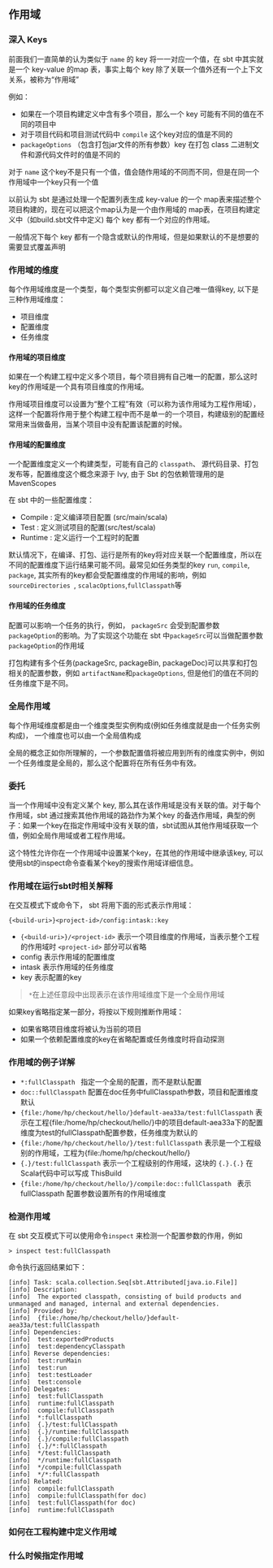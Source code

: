 ## 作用域

### 深入 Keys

前面我们一直简单的认为类似于 `name` 的 key 将一一对应一个值，在 sbt 中其实就是一个 key-value 的map 表，事实上每个 key 除了关联一个值外还有一个上下文关系，被称为“作用域”

例如：

*  如果在一个项目构建定义中含有多个项目，那么一个 key 可能有不同的值在不同的项目中
*  对于项目代码和项目测试代码中 `compile` 这个key对应的值是不同的
*  `packageOptions` （包含打包jar文件的所有参数）key 在打包 class 二进制文件和源代码文件时的值是不同的

对于 `name` 这个key不是只有一个值，值会随作用域的不同而不同，但是在同一个作用域中一个key只有一个值

以前认为 sbt 是通过处理一个配置列表生成 key-value 的一个 map表来描述整个项目构建的，现在可以把这个map认为是一个由作用域的 map表，在项目构建定义中（如build.sbt文件中定义) 每个 key 都有一个对应的作用域。

一般情况下每个 key 都有一个隐含或默认的作用域，但是如果默认的不是想要的需要显式覆盖声明

### 作用域的维度

每个作用域维度是一个类型，每个类型实例都可以定义自己唯一值得key, 以下是三种作用域维度：

* 项目维度
* 配置维度
* 任务维度

#### 作用域的项目维度

如果在一个构建工程中定义多个项目，每个项目拥有自己唯一的配置，那么这时key的作用域是一个具有项目维度的作用域。

作用域项目维度可以设置为“整个工程”有效（可以称为该作用域为工程作用域），这样一个配置将作用于整个构建工程中而不是单一的一个项目，构建级别的配置经常用来当做备用，当某个项目中没有配置该配置的时候。

#### 作用域的配置维度

一个配置维度定义一个构建类型，可能有自己的 `classpath`、 源代码目录、打包发布等，配置维度这个概念来源于 Ivy, 由于 Sbt 的包依赖管理用的是 MavenScopes

在 sbt 中的一些配置维度：

* Compile : 定义编译项目配置 (src/main/scala)
* Test : 定义测试项目的配置(src/test/scala)
* Runtime : 定义运行一个工程时的配置

默认情况下，在编译、打包、运行是所有的key将对应关联一个配置维度，所以在不同的配置维度下运行结果可能不同。最常见如任务类型的key `run`, `compile`, `package`, 其实所有的key都会受配置维度的作用域的影响，例如`sourceDirectories `, `scalacOptions`,`fullClasspath`等

#### 作用域的任务维度

配置可以影响一个任务的执行，例如， `packageSrc` 会受到配置参数`packageOption`的影响。为了实现这个功能在 sbt 中`packageSrc`可以当做配置参数 `packageOption`的作用域

打包构建有多个任务(packageSrc, packageBin, packageDoc)可以共享和打包相关的配置参数，例如 `artifactName`和`packageOptions`, 但是他们的值在不同的任务维度下是不同。

### 全局作用域

每个作用域维度都是由一个维度类型实例构成(例如任务维度就是由一个任务实例构成)， 一个维度也可以由一个全局值构成

全局的概念正如你所理解的，一个参数配置值将被应用到所有的维度实例中，例如一个任务维度是全局的，那么这个配置将在所有任务中有效。

### 委托

当一个作用域中没有定义某个 key, 那么其在该作用域是没有关联的值。对于每个作用域，sbt 通过搜索其他作用域的路劲作为某个key 的备选作用域，典型的例子：如果一个key在指定作用域中没有关联的值，sbt试图从其他作用域获取一个值，例如全局作用域或者工程作用域。

这个特性允许你在一个作用域中设置某个key，在其他的作用域中继承该key, 可以使用sbt的inspect命令查看某个key的搜索作用域详细信息。

### 作用域在运行sbt时相关解释

在交互模式下或命令下， sbt 将用下面的形式表示作用域：

```
{<build-uri>}<project-id>/config:intask::key
```

* `{<build-uri>}/<project-id>` 表示一个项目维度的作用域，当表示整个工程的作用域时 `<project-id>` 部分可以省略
* config 表示作用域的配置维度
* intask 表示作用域的任务维度
* key 表示配置的key

> `*`在上述任意段中出现表示在该作用域维度下是一个全局作用域

如果key省略指定某一部分，将按以下规则推断作用域：

* 如果省略项目维度将被认为当前的项目
* 如果一个依赖配置维度的key在省略配置或任务维度时将自动探测

### 作用域的例子详解

* `*:fullClasspath ` 指定一个全局的配置，而不是默认配置
* `doc::fullClasspath` 配置在doc任务中fullClasspath参数，项目和配置维度默认
* `{file:/home/hp/checkout/hello/}default-aea33a/test:fullClasspath` 表示在工程{file:/home/hp/checkout/hello/}中的项目default-aea33a下的配置维度为test的fullClasspath配置参数，任务维度为默认的
* `{file:/home/hp/checkout/hello/}/test:fullClasspath` 表示是一个工程级别的作用域，工程为{file:/home/hp/checkout/hello/}
* `{.}/test:fullClasspath` 表示一个工程级别的作用域，这块的 `{.}.{.}` 在Scala代码中可以写成 ThisBuild
* `{file:/home/hp/checkout/hello/}/compile:doc::fullClasspath ` 表示 fullClasspath 配置参数设置所有的作用域维度

### 检测作用域

在 sbt 交互模式下可以使用命令`inspect` 来检测一个配置参数的作用，例如

```
> inspect test:fullClasspath
```

命令执行返回结果如下：

```
[info] Task: scala.collection.Seq[sbt.Attributed[java.io.File]]
[info] Description:
[info]  The exported classpath, consisting of build products and unmanaged and managed, internal and external dependencies.
[info] Provided by:
[info]  {file:/home/hp/checkout/hello/}default-aea33a/test:fullClasspath
[info] Dependencies:
[info]  test:exportedProducts
[info]  test:dependencyClasspath
[info] Reverse dependencies:
[info]  test:runMain
[info]  test:run
[info]  test:testLoader
[info]  test:console
[info] Delegates:
[info]  test:fullClasspath
[info]  runtime:fullClasspath
[info]  compile:fullClasspath
[info]  *:fullClasspath
[info]  {.}/test:fullClasspath
[info]  {.}/runtime:fullClasspath
[info]  {.}/compile:fullClasspath
[info]  {.}/*:fullClasspath
[info]  */test:fullClasspath
[info]  */runtime:fullClasspath
[info]  */compile:fullClasspath
[info]  */*:fullClasspath
[info] Related:
[info]  compile:fullClasspath
[info]  compile:fullClasspath(for doc)
[info]  test:fullClasspath(for doc)
[info]  runtime:fullClasspath
```

### 如何在工程构建中定义作用域


### 什么时候指定作用域

